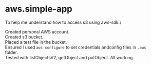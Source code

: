 # aws.simple-app

To help me understand how to access s3 using aws-sdk.\ 

Created personal AWS account. \
Created s3 bucket. \
Placed a test file in the bucket. \
Ensured I used `aws configure` to set credentials andconfig files in `.aws` folder.\
Tested with listObjectsV2, getObject and putObject. All working. 
